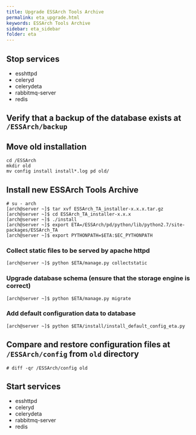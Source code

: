 ```yaml
---
title: Upgrade ESSArch Tools Archive
permalink: eta_upgrade.html
keywords: ESSArch Tools Archive
sidebar: eta_sidebar
folder: eta
---
```


## Stop services
* esshttpd
* celeryd
* celerydeta
* rabbitmq-server
* redis

## Verify that a backup of the database exists at `/ESSArch/backup`

## Move old installation

    cd /ESSArch
    mkdir old
    mv config install install*.log pd old/

## Install new ESSArch Tools Archive

    # su - arch
    [arch@server ~]$ tar xvf ESSArch_TA_installer-x.x.x.tar.gz
    [arch@server ~]$ cd ESSArch_TA_installer-x.x.x
    [arch@server ~]$ ./install
    [arch@server ~]$ export ETA=/ESSArch/pd/python/lib/python2.7/site-packages/ESSArch_TA
    [arch@server ~]$ export PYTHONPATH=$ETA:$EC_PYTHONPATH

### Collect static files to be served by apache httpd

    [arch@server ~]$ python $ETA/manage.py collectstatic

### Upgrade database schema (ensure that the storage engine is correct)

    [arch@server ~]$ python $ETA/manage.py migrate

### Add default configuration data to database

    [arch@server ~]$ python $ETA/install/install_default_config_eta.py

## Compare and restore configuration files at `/ESSArch/config` from `old` directory
    # diff -qr /ESSArch/config old

## Start services

* esshttpd
* celeryd
* celerydeta
* rabbitmq-server
* redis

